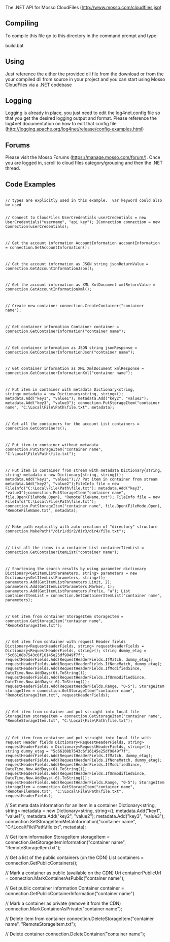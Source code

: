The .NET API for Mosso CloudFiles (http://www.mosso.com/cloudfiles.jsp)

Compiling
----------
To compile this file go to this directory in the command prompt and type:

build.bat

Using
----------
Just reference the either the provided dll file from the download or from the your compiled dll from source in your project and you can start using Mosso CloudFiles via a .NET codebase

Logging
----------
Logging is already in place, you just need to edit the log4net.config file so that you get the desired logging output and format.  Please reference the log4net documentation on how to edit that config file (http://logging.apache.org/log4net/release/config-examples.html)

Forums
----------
Please visit the Mosso Forums (https://manage.mosso.com/forum/).  Once you are logged in, scroll to cloud files category/grouping and then the .NET thread.

Code Examples
----------
<code>
// types are explicitly used in this example.  var keyword could also be used

// Connect to CloudFiles
UserCredentials userCredentials = new UserCredentials("username", "api key");
IConnection connection = new Connection(userCredentials);

// Get the account information
AccountInformation accountInformation = connection.GetAccountInformation();

// Get the account information as JSON
string jsonReturnValue = connection.GetAccountInformationJson();

// Get the account information as XML
XmlDocument xmlReturnValue = connection.GetAccountInformationXml();

// Create new container
connection.CreateContainer("container name");

// Get container information
Container container = connection.GetContainerInformation("container name");

// Get container information as JSON
string jsonResponse = connection.GetContainerInformationJson("container name");

// Get container information as XML
XmlDocument xmlResponse = connection.GetContainerInformationXml("container name");

// Put item in container with metadata
Dictionary<string, string> metadata = new Dictionary<string, string>();
metadata.Add("key1", "value1");
metadata.Add("key2", "value2");
metadata.Add("key3", "value3");
connection.PutStorageItem("container name", "C:\Local\File\Path\file.txt", metadata);

// Get all the containers for the account
List<string> containers = connection.GetContainers();

// Put item in container without metadata
connection.PutStorageItem("container name", "C:\Local\File\Path\file.txt");

// Put item in container from stream with metadata
Dictionary{string, string} metadata = new Dictionary{string, string}();
metadata.Add("key1", "value1");// Put item in container from stream
metadata.Add("key2", "value2");FileInfo file = new FileInfo("C:\Local\File\Path\file.txt");
metadata.Add("key3", "value3");connection.PutStorageItem("container name", file.Open(FileMode.Open), "RemoteFileName.txt");
FileInfo file = new FileInfo("C:\Local\File\Path\file.txt");
connection.PutStorageItem("container name", file.Open(FileMode.Open), "RemoteFileName.txt", metadata);

// Make path explicitly with auto-creation of "directory" structure
connection.MakePath("/dir1/dir2/dir3/dir4/file.txt");

// List all the items in a container
List<string> containerItemList = connection.GetContainerItemList("container name");

// Shortening the search results by using parameter dictionary
Dictionary<GetItemListParameters, string> parameters = new Dictionary<GetItemListParameters, string>();
parameters.Add(GetItemListParameters.Limit, 2);
parameters.Add(GetItemListParameters.Marker, 1);
parameters.Add(GetItemListParameters.Prefix, "a");
List<string> containerItemList = connection.GetContainerItemList("container name", parameters);

// Get item from container
StorageItem storageItem = connection.GetStorageItem("container name", "RemoteStorageItem.txt");


// Get item from container with request Header fields 
Dictionary<RequestHeaderFields, string> requestHeaderFields = Dictionary<RequestHeaderFields, string>();
string dummy_etag = "5c66108b7543c6f16145e25df9849f7f";
requestHeaderFields.Add(RequestHeaderFields.IfMatch, dummy_etag);
requestHeaderFields.Add(RequestHeaderFields.IfNoneMatch, dummy_etag);
requestHeaderFields.Add(RequestHeaderFields.IfModifiedSince, DateTime.Now.AddDays(6).ToString());
requestHeaderFields.Add(RequestHeaderFields.IfUnmodifiedSince, DateTime.Now.AddDays(-6).ToString());
requestHeaderFields.Add(RequestHeaderFields.Range, "0-5");
StorageItem storageItem = connection.GetStorageItem("container name", "RemoteStorageItem.txt", requestHeaderFields);

// Get item from container and put straight into local file
StorageItem storageItem = connection.GetStorageItem("container name", "RemoteStorageItem.txt", "C:\Local\File\Path\file.txt");

// Get item from container and put straight into local file with request Header fields
Dictionary<RequestHeaderFields, string> requestHeaderFields = Dictionary<RequestHeaderFields, string>();
string dummy_etag = "5c66108b7543c6f16145e25df9849f7f";
requestHeaderFields.Add(RequestHeaderFields.IfMatch, dummy_etag);
requestHeaderFields.Add(RequestHeaderFields.IfNoneMatch, dummy_etag);
requestHeaderFields.Add(RequestHeaderFields.IfModifiedSince, DateTime.Now.AddDays(6).ToString());
requestHeaderFields.Add(RequestHeaderFields.IfUnmodifiedSince, DateTime.Now.AddDays(-6).ToString());
requestHeaderFields.Add(RequestHeaderFields.Range, "0-5");
StorageItem storageItem = connection.GetStorageItem("container name", "RemoteFileName.txt", "C:\Local\File\Path\file.txt", requestHeaderFields);
</code>

// Set meta data information for an item in a container
Dictionary<string, string> metadata = new Dictionary<string, string>();
metadata.Add("key1", "value1");
metadata.Add("key2", "value2");
metadata.Add("key3", "value3");
connection.SetStorageItemMetaInformation("container name", "C:\Local\File\Path\file.txt", metadata);

// Get item information
StorageItem storageItem = connection.GetStorageItemInformation("container name", "RemoteStorageItem.txt");

// Get a list of the public containers (on the CDN)
List<string> containers = connection.GetPublicContainers();

// Mark a container as public (available on the CDN)
Uri containerPublicUrl = connection.MarkContainerAsPublic("container name");

// Get public container information
Container container = connection.GetPublicContainerInformation("container name")

// Mark a container as private (remove it from the CDN)
connection.MarkContainerAsPrivate("container name");

// Delete item from container
connection.DeleteStorageItem("container name", "RemoteStorageItem.txt");

// Delete container
connection.DeleteContainer("container name");
</code>